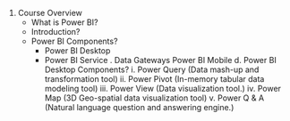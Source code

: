 1.	Course Overview
    - What is Power BI?
    - Introduction?
    - Power BI Components?
        - Power BI Desktop
	    - Power BI Service
.	Data Gateways
	Power BI Mobile
d.	Power BI Desktop Components?
i.	Power Query (Data mash-up and transformation tool)
ii.	Power Pivot (In-memory tabular data modeling tool)
iii.	Power View (Data visualization tool.)
iv.	Power Map (3D Geo-spatial data visualization tool)
v.	Power Q & A (Natural language question and answering engine.)
